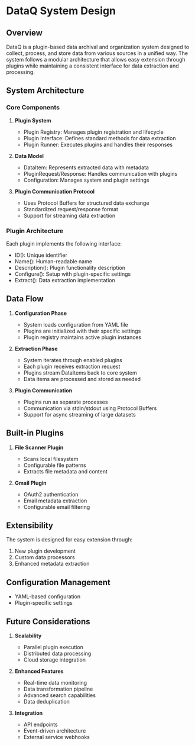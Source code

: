 # DataQ System Design

## Overview
DataQ is a plugin-based data archival and organization system designed to collect, process, and store data from various sources in a unified way. The system follows a modular architecture that allows easy extension through plugins while maintaining a consistent interface for data extraction and processing.

## System Architecture

### Core Components

1. **Plugin System**
   - Plugin Registry: Manages plugin registration and lifecycle
   - Plugin Interface: Defines standard methods for data extraction
   - Plugin Runner: Executes plugins and handles their responses

2. **Data Model**
   - DataItem: Represents extracted data with metadata
   - PluginRequest/Response: Handles communication with plugins
   - Configuration: Manages system and plugin settings

3. **Plugin Communication Protocol**
   - Uses Protocol Buffers for structured data exchange
   - Standardized request/response format
   - Support for streaming data extraction

### Plugin Architecture

Each plugin implements the following interface:
- ID(): Unique identifier
- Name(): Human-readable name
- Description(): Plugin functionality description
- Configure(): Setup with plugin-specific settings
- Extract(): Data extraction implementation

## Data Flow

1. **Configuration Phase**
   - System loads configuration from YAML file
   - Plugins are initialized with their specific settings
   - Plugin registry maintains active plugin instances

2. **Extraction Phase**
   - System iterates through enabled plugins
   - Each plugin receives extraction request
   - Plugins stream DataItems back to core system
   - Data items are processed and stored as needed

3. **Plugin Communication**
   - Plugins run as separate processes
   - Communication via stdin/stdout using Protocol Buffers
   - Support for async streaming of large datasets

## Built-in Plugins

1. **File Scanner Plugin**
   - Scans local filesystem
   - Configurable file patterns
   - Extracts file metadata and content

2. **Gmail Plugin**
   - OAuth2 authentication
   - Email metadata extraction
   - Configurable email filtering

## Extensibility

The system is designed for easy extension through:
1. New plugin development
2. Custom data processors
4. Enhanced metadata extraction

## Configuration Management

- YAML-based configuration
- Plugin-specific settings

## Future Considerations

1. **Scalability**
   - Parallel plugin execution
   - Distributed data processing
   - Cloud storage integration

2. **Enhanced Features**
   - Real-time data monitoring
   - Data transformation pipeline
   - Advanced search capabilities
   - Data deduplication

3. **Integration**
   - API endpoints
   - Event-driven architecture
   - External service webhooks
